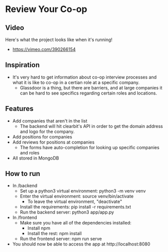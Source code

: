 # Review Your Co-op

## Video
Here's what the project looks like when it's running!
- https://vimeo.com/390266154

## Inspiration
- It's very hard to get information about co-op interview processes and what it is like to co-op in a certian role at a specific company. 
    - Glassdoor is a thing, but there are barriers, and at large companies it can be hard to see specifics regarding certain roles and locations. 

## Features
- Add companies that aren't in the list
    - The backend will hit clearbit's API in order to get the domain address and logo for the company. 
- Add positions for companies
- Add reviews for positions at companies
    - The forms have auto-completion for looking up specific companies and roles
- All stored in MongoDB

## How to run
- In /backend
    - Set up a python3 virtual environment: python3 -m venv venv
    - Enter the virtual environment: source venv/bin/activate
        - To leave the virtual environment, "deactivate"
    - Install the requirements: pip install -r requirements.txt
    - Run the backend server: python3 app/app.py
- In /frontend
    - Make sure you have all of the dependencies installed:
        - Install npm
        - Install the rest: npm install
    - Run the frontend server: npm run serve
- You should now be able to access the app at http://localhost:8080